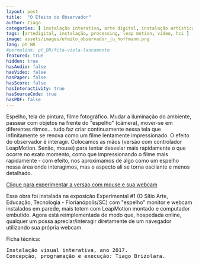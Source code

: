 ```yaml
---
layout: post
title:  "O Efeito do Observador"
author: tiago
categories: [ instalação interativa, arte digital, instalação artística, processing, leap motion, video, hci ]
tags: [artedigital, instalação, processing, leap motion, video, hci ]
image: assets/images/efeito_observador_ju_hoffmann.png
lang: pt_BR
#permalink: pt_BR/fita-viola-lancamento
featured: true
hidden: true
hasAudio: false
hasVideo: false
hasPaper: false
hasScore: false
hasInteractivity: true
hasSourceCode: true
hasPDF: false
---
```


Espelho, tela de pintura, filme fotográfico. Mudar a iluminação do ambiente, passear com objetos na frente do "espelho" (câmera), mover-se em diferentes ritmos... tudo faz criar continuamente nessa tela que infinitamente se renova como um filme lentamente impressionado. O efeito do observador é interagir. Colocamos as mãos (versão com controlador LeapMotion. Senão, mouse) para tentar desvelar mais rapidamente o que ocorre no exato momento, como que impressionando o filme mais rapidamente - com efeito, nos aproximamos de algo como um espelho nessa área onde interagimos, mas o aspecto ali se torna oscilante e menos detalhado.

<!--<iframe width="560" height="315" src="https://www.youtube.com/embed/Zx4zjXCMc14" frameborder="0" allow="accelerometer; autoplay; clipboard-write; encrypted-media; gyroscope; picture-in-picture" allowfullscreen></iframe>-->

<a href="https://editor.p5js.org/brizolara/present/GEiqR8_XW" target="_blank">Clique para experimentar a versao com mouse e sua webcam</a>

<!--<div align="center">
<iframe width="640" height="480" src="https://editor.p5js.org/brizolara/embed/GEiqR8_XW" allowfullscreen></iframe>
</div>-->

Essa obra foi instalada na exposição Experimental #1 (O Sítio Arte, Educação, Tecnologia - Florianópolis/SC) com "espelho" monitor e webcam instalados em parede, mais totem com LeapMotion montado e computador embutido. Agora está reimplementada de modo que, hospedada online, qualquer um possa apreciar/interagir diretamente de um navegador utilizando sua própria webcam.

Ficha técnica:
<pre>
Instalação visual interativa, ano 2017.
Concepção, programação e execução: Tiago Brizolara.
</pre>